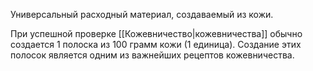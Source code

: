 Универсальный расходный материал, создаваемый из кожи. 

При успешной проверке [[Кожевничество|кожевничества]] обычно создается 1 полоска из 100 грамм кожи (1 единица). Создание этих полосок является одним из важнейших рецептов кожевничества. 